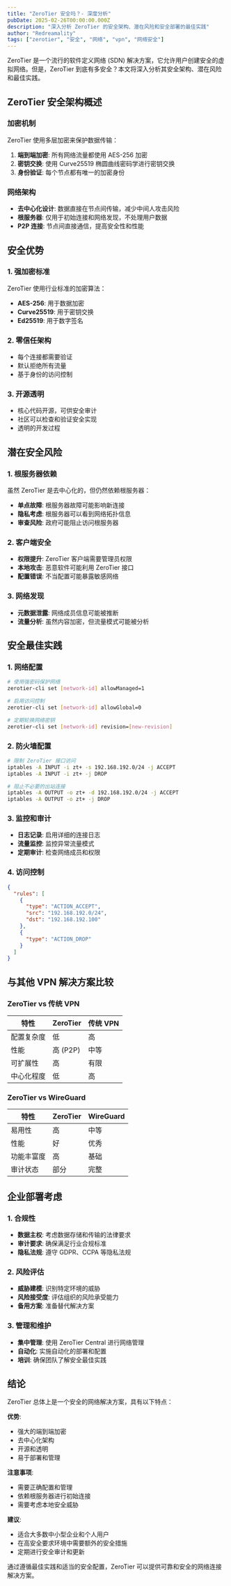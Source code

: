 ```yaml
---
title: "ZeroTier 安全吗？- 深度分析"
pubDate: 2025-02-26T00:00:00.000Z
description: "深入分析 ZeroTier 的安全架构、潜在风险和安全部署的最佳实践"
author: "Redreamality"
tags: ["zerotier", "安全", "网络", "vpn", "网络安全"]
---
```




ZeroTier 是一个流行的软件定义网络 (SDN) 解决方案，它允许用户创建安全的虚拟网络。但是，ZeroTier 到底有多安全？本文将深入分析其安全架构、潜在风险和最佳实践。

## ZeroTier 安全架构概述

### 加密机制

ZeroTier 使用多层加密来保护数据传输：

1. **端到端加密**: 所有网络流量都使用 AES-256 加密
2. **密钥交换**: 使用 Curve25519 椭圆曲线密码学进行密钥交换
3. **身份验证**: 每个节点都有唯一的加密身份

### 网络架构

- **去中心化设计**: 数据直接在节点间传输，减少中间人攻击风险
- **根服务器**: 仅用于初始连接和网络发现，不处理用户数据
- **P2P 连接**: 节点间直接通信，提高安全性和性能

## 安全优势

### 1. 强加密标准

ZeroTier 使用行业标准的加密算法：
- **AES-256**: 用于数据加密
- **Curve25519**: 用于密钥交换
- **Ed25519**: 用于数字签名

### 2. 零信任架构

- 每个连接都需要验证
- 默认拒绝所有流量
- 基于身份的访问控制

### 3. 开源透明

- 核心代码开源，可供安全审计
- 社区可以检查和验证安全实现
- 透明的开发过程

## 潜在安全风险

### 1. 根服务器依赖

虽然 ZeroTier 是去中心化的，但仍然依赖根服务器：
- **单点故障**: 根服务器故障可能影响新连接
- **隐私考虑**: 根服务器可以看到网络拓扑信息
- **审查风险**: 政府可能阻止访问根服务器

### 2. 客户端安全

- **权限提升**: ZeroTier 客户端需要管理员权限
- **本地攻击**: 恶意软件可能利用 ZeroTier 接口
- **配置错误**: 不当配置可能暴露敏感网络

### 3. 网络发现

- **元数据泄露**: 网络成员信息可能被推断
- **流量分析**: 虽然内容加密，但流量模式可能被分析

## 安全最佳实践

### 1. 网络配置

```bash
# 使用强密码保护网络
zerotier-cli set [network-id] allowManaged=1

# 启用访问控制
zerotier-cli set [network-id] allowGlobal=0

# 定期轮换网络密钥
zerotier-cli set [network-id] revision=[new-revision]
```

### 2. 防火墙配置

```bash
# 限制 ZeroTier 接口访问
iptables -A INPUT -i zt+ -s 192.168.192.0/24 -j ACCEPT
iptables -A INPUT -i zt+ -j DROP

# 阻止不必要的出站连接
iptables -A OUTPUT -o zt+ -d 192.168.192.0/24 -j ACCEPT
iptables -A OUTPUT -o zt+ -j DROP
```

### 3. 监控和审计

- **日志记录**: 启用详细的连接日志
- **流量监控**: 监控异常流量模式
- **定期审计**: 检查网络成员和权限

### 4. 访问控制

```json
{
  "rules": [
    {
      "type": "ACTION_ACCEPT",
      "src": "192.168.192.0/24",
      "dst": "192.168.192.100"
    },
    {
      "type": "ACTION_DROP"
    }
  ]
}
```

## 与其他 VPN 解决方案比较

### ZeroTier vs 传统 VPN

| 特性 | ZeroTier | 传统 VPN |
|------|----------|----------|
| 配置复杂度 | 低 | 高 |
| 性能 | 高 (P2P) | 中等 |
| 可扩展性 | 高 | 有限 |
| 中心化程度 | 低 | 高 |

### ZeroTier vs WireGuard

| 特性 | ZeroTier | WireGuard |
|------|----------|-----------|
| 易用性 | 高 | 中等 |
| 性能 | 好 | 优秀 |
| 功能丰富度 | 高 | 基础 |
| 审计状态 | 部分 | 完整 |

## 企业部署考虑

### 1. 合规性

- **数据主权**: 考虑数据存储和传输的法律要求
- **审计要求**: 确保满足行业合规标准
- **隐私法规**: 遵守 GDPR、CCPA 等隐私法规

### 2. 风险评估

- **威胁建模**: 识别特定环境的威胁
- **风险接受度**: 评估组织的风险承受能力
- **备用方案**: 准备替代解决方案

### 3. 管理和维护

- **集中管理**: 使用 ZeroTier Central 进行网络管理
- **自动化**: 实施自动化的部署和配置
- **培训**: 确保团队了解安全最佳实践

## 结论

ZeroTier 总体上是一个安全的网络解决方案，具有以下特点：

**优势**:
- 强大的端到端加密
- 去中心化架构
- 开源和透明
- 易于部署和管理

**注意事项**:
- 需要正确配置和管理
- 依赖根服务器进行初始连接
- 需要考虑本地安全威胁

**建议**:
- 适合大多数中小型企业和个人用户
- 在高安全要求环境中需要额外的安全措施
- 定期进行安全审计和更新

通过遵循最佳实践和适当的安全配置，ZeroTier 可以提供可靠和安全的网络连接解决方案。
